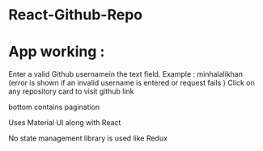 # React-Github-Repo



# App working :
 Enter a valid Github usernamein the text field.
 Example : minhalalikhan
 (error is shown if an invalid username is entered or request fails )
 Click on any repository card to visit github link 

 bottom contains pagination 

 Uses Material UI along with React

 No state management library is used like Redux 
